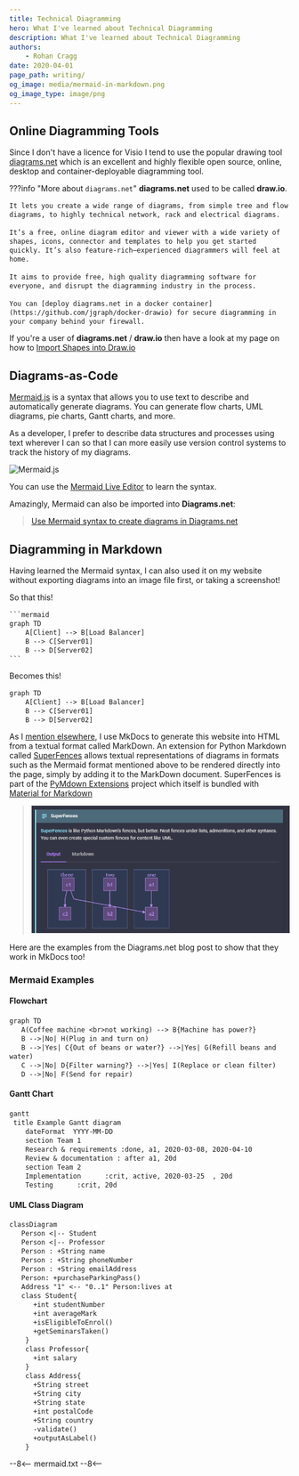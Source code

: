 ```yaml
---
title: Technical Diagramming
hero: What I've learned about Technical Diagramming
description: What I've learned about Technical Diagramming
authors:
    - Rohan Cragg
date: 2020-04-01
page_path: writing/
og_image: media/mermaid-in-markdown.png
og_image_type: image/png
---
```


## Online Diagramming Tools

Since I don't have a licence for Visio I tend to use the popular drawing tool [diagrams.net](https://www.diagrams.net/) which is an excellent and highly flexible open source, online, desktop and container-deployable diagramming tool.

???info "More about `diagrams.net`"
    **diagrams.net** used to be called **draw.io**.

    It lets you create a wide range of diagrams, from simple tree and flow diagrams, to highly technical network, rack and electrical diagrams.

    It’s a free, online diagram editor and viewer with a wide variety of shapes, icons, connector and templates to help you get started quickly. It’s also feature-rich–experienced diagrammers will feel at home.

    It aims to provide free, high quality diagramming software for everyone, and disrupt the diagramming industry in the process.

    You can [deploy diagrams.net in a docker container](https://github.com/jgraph/docker-drawio) for secure diagramming in your company behind your firewall.

If you're a user of **diagrams.net** / **draw.io** then have a look at my page on how to [Import Shapes into Draw.io](https://rohancragg.co.uk/misc/shapes/)

## Diagrams-as-Code

[Mermaid.js](https://mermaid-js.github.io/mermaid/#/) is a syntax that allows you to use text to describe and automatically generate diagrams. You can generate flow charts, UML diagrams, pie charts, Gantt charts, and more.

As a developer, I prefer to describe data structures and processes using text wherever I can so that I can more easily use version control systems to track the history of my diagrams.

![Mermaid.js](https://mermaid-js.github.io/mermaid/img/header.png)

You can use the [Mermaid Live Editor](https://mermaid-js.github.io/mermaid-live-editor) to learn the syntax.

Amazingly, Mermaid can also be imported into **Diagrams.net**:

> [Use Mermaid syntax to create diagrams in Diagrams.net](https://www.diagrams.net/blog/mermaid-diagrams)

## Diagramming in Markdown

Having learned the Mermaid syntax, I can also used it on my website without exporting diagrams into an image file first, or taking a screenshot!

So that this!

````
```mermaid
graph TD
    A[Client] --> B[Load Balancer]
    B --> C[Server01]
    B --> D[Server02]
```
````

Becomes this!

```mermaid
graph TD
    A[Client] --> B[Load Balancer]
    B --> C[Server01]
    B --> D[Server02]
```

As I [mention elsewhere](/misc/scoop/#mkdocs), I use MkDocs to generate this website into HTML from a textual format called MarkDown. An extension for Python Markdown called [SuperFences](https://facelessuser.github.io/pymdown-extensions/extensions/superfences/) allows textual representations of diagrams in formats such as the Mermaid format mentioned above to be rendered directly into the page, simply by adding it to the MarkDown document. SuperFences is part of the [PyMdown Extensions](https://facelessuser.github.io/pymdown-extensions/) project which itself is bundled with [Material for Markdown](https://squidfunk.github.io/mkdocs-material/extensions/pymdown/)

> ![](media/pymdown-superfences.png)

Here are the examples from the Diagrams.net blog post to show that they work in MkDocs too!

### Mermaid Examples

#### Flowchart

```mermaid
graph TD
   A(Coffee machine <br>not working) --> B{Machine has power?}
   B -->|No| H(Plug in and turn on)
   B -->|Yes| C{Out of beans or water?} -->|Yes| G(Refill beans and water)
   C -->|No| D{Filter warning?} -->|Yes| I(Replace or clean filter)
   D -->|No| F(Send for repair)
```

#### Gantt Chart

```mermaid
gantt
 title Example Gantt diagram
    dateFormat  YYYY-MM-DD
    section Team 1
    Research & requirements :done, a1, 2020-03-08, 2020-04-10
    Review & documentation : after a1, 20d
    section Team 2
    Implementation      :crit, active, 2020-03-25  , 20d
    Testing      :crit, 20d
```

#### UML Class Diagram

```mermaid
classDiagram
   Person <|-- Student
   Person <|-- Professor
   Person : +String name
   Person : +String phoneNumber
   Person : +String emailAddress
   Person: +purchaseParkingPass()
   Address "1" <-- "0..1" Person:lives at
   class Student{
      +int studentNumber
      +int averageMark
      +isEligibleToEnrol()
      +getSeminarsTaken()
    }
    class Professor{
      +int salary
    }
    class Address{
      +String street
      +String city
      +String state
      +int postalCode
      +String country
      -validate()
      +outputAsLabel()  
    }
```

--8<--
mermaid.txt
--8<--
